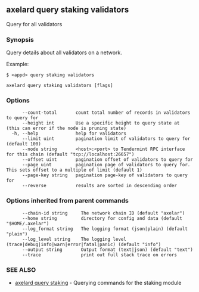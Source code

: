 ## axelard query staking validators

Query for all validators

### Synopsis

Query details about all validators on a network.

Example:

```
$ <appd> query staking validators
```

```
axelard query staking validators [flags]
```

### Options

```
      --count-total       count total number of records in validators to query for
      --height int        Use a specific height to query state at (this can error if the node is pruning state)
  -h, --help              help for validators
      --limit uint        pagination limit of validators to query for (default 100)
      --node string       <host>:<port> to Tendermint RPC interface for this chain (default "tcp://localhost:26657")
      --offset uint       pagination offset of validators to query for
      --page uint         pagination page of validators to query for. This sets offset to a multiple of limit (default 1)
      --page-key string   pagination page-key of validators to query for
      --reverse           results are sorted in descending order
```

### Options inherited from parent commands

```
      --chain-id string     The network chain ID (default "axelar")
      --home string         directory for config and data (default "$HOME/.axelar")
      --log_format string   The logging format (json|plain) (default "plain")
      --log_level string    The logging level (trace|debug|info|warn|error|fatal|panic) (default "info")
      --output string       Output format (text|json) (default "text")
      --trace               print out full stack trace on errors
```

### SEE ALSO

- [axelard query staking](/cli-docs/v0_27_0/axelard_query_staking) - Querying commands for the staking module
